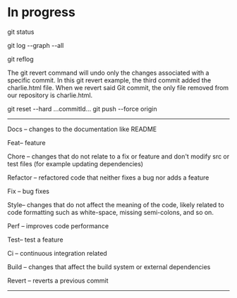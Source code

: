 # In progress

git status

git log --graph --all

git reflog

The git revert command will undo only the changes associated with a specific commit. In this git revert example, the third commit added the charlie.html file. When we revert said Git commit, the only file removed from our repository is charlie.html.

git reset --hard ...commitId...
git push --force origin

-------------------------------------------------------

Docs – changes to the documentation like README

Feat– feature

Chore – changes that do not relate to a fix or feature and don't modify src or test files (for example updating dependencies)

Refactor – refactored code that neither fixes a bug nor adds a feature

Fix – bug fixes

Style– changes that do not affect the meaning of the code, likely related to code formatting such as white-space, missing semi-colons, and so on.

Perf – improves code performance

Test– test a feature

Ci – continuous integration related

Build – changes that affect the build system or external dependencies

Revert – reverts a previous commit

-------------------------------------------------------